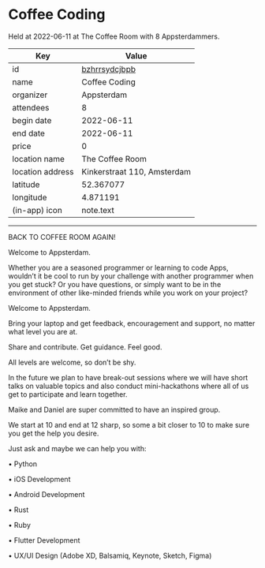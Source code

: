 # Coffee Coding
Held at 2022-06-11 at The Coffee Room with 8 Appsterdammers.
        
|Key|Value
|---|---|
|id|[bzhrrsydcjbpb](https://www.meetup.com/appsterdam/events/bzhrrsydcjbpb/)|
|name|Coffee Coding|
|organizer|Appsterdam|
|attendees|8|
|begin date|2022-06-11|
|end date|2022-06-11|
|price|0|
|location name|The Coffee Room|
|location address|Kinkerstraat 110, Amsterdam|
|latitude|52.367077|
|longitude|4.871191|
|(in-app) icon|note.text|

---

BACK TO COFFEE ROOM AGAIN!

Welcome to Appsterdam.

Whether you are a seasoned programmer or learning to code Apps, wouldn’t it be cool to run by your challenge with another programmer when you get stuck? Or you have questions, or simply want to be in the environment of other like-minded friends while you work on your project?

Welcome to Appsterdam.

Bring your laptop and get feedback, encouragement and support, no matter what level you are at.

Share and contribute. Get guidance. Feel good.

All levels are welcome, so don’t be shy.

In the future we plan to have break-out sessions where we will have short talks on valuable topics and also conduct mini-hackathons where all of us get to participate and learn together.

Maike and Daniel are super committed to have an inspired group.

We start at 10 and end at 12 sharp, so some a bit closer to 10 to make sure you get the help you desire.

Just ask and maybe we can help you with:

• Python

• iOS Development

• Android Development

• Rust

• Ruby

• Flutter Development

• UX/UI Design (Adobe XD, Balsamiq, Keynote, Sketch, Figma)
